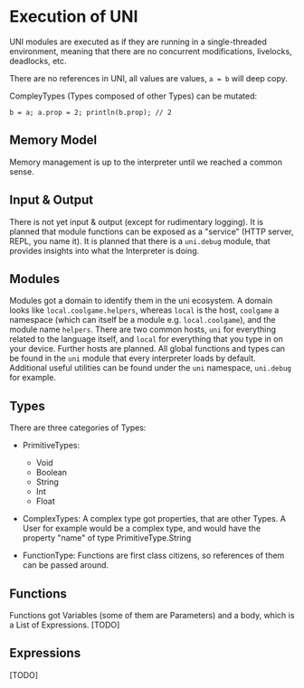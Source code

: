# Execution of UNI

UNI modules are executed as if they are running in a single-threaded environment,
meaning that there are no concurrent modifications, livelocks, deadlocks, etc.

There are no references in UNI, all values are values, `a = b` will deep copy.

CompleyTypes (Types composed of other Types) can be mutated:

`b = a; a.prop = 2; println(b.prop); // 2`

## Memory Model

Memory management is up to the interpreter until we reached a common sense.

## Input & Output

There is not yet input & output (except for rudimentary logging).
It is planned that module functions can be exposed as a "service" (HTTP server, REPL, you name it).
It is planned that there is a `uni.debug` module, that provides insights into what the Interpreter is doing.

## Modules

Modules got a domain to identify them in the uni ecosystem. A domain looks like `local.coolgame.helpers`,
whereas `local` is the host, `coolgame` a namespace (which can itself be a module e.g. `local.coolgame`),
and the module name `helpers`. There are two common hosts, `uni` for everything related to the language itself,
and `local` for everything that you type in on your device. Further hosts are planned.
All global functions and types can be found in the `uni` module that every interpreter loads by default.
Additional useful utilities can be found under the `uni` namespace, `uni.debug` for example.

## Types

There are three categories of Types:

- PrimitiveTypes:
  - Void
  - Boolean
  - String
  - Int
  - Float

- ComplexTypes:
  A complex type got properties, that are other Types.
  A User for example would be a complex type, and would have the property "name" of type PrimitiveType.String

- FunctionType:
  Functions are first class citizens, so references of them can be passed around.

## Functions

Functions got Variables (some of them are Parameters) and a body, which is a List of Expressions.
[TODO]

## Expressions

[TODO]
